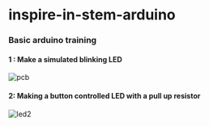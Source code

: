 # inspire-in-stem-arduino
### Basic arduino training
#### 1 : Make a simulated blinking LED
![pcb](https://user-images.githubusercontent.com/67919419/172799704-55b3811d-ee31-48f7-8f02-50291be3b3f4.PNG)

#### 2: Making a button controlled LED with a pull up resistor
![led2](https://user-images.githubusercontent.com/67919419/173009500-01e23131-563b-41a9-9774-db457da2a1aa.PNG)
